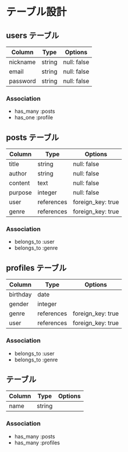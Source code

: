 # テーブル設計

## users テーブル

| Column           | Type   | Options     |
| ---------------- | ------ | ----------- |
| nickname         | string | null: false |
| email            | string | null: false |
| password         | string | null: false |


### Association

- has_many :posts
- has_one :profile


## posts テーブル

| Column        | Type       | Options                        |
| ------------- | ---------- | ------------------------------ |
| title         | string     | null: false                    |
| author        | string     | null: false                    |
| content       | text       | null: false                    |
| purpose       | integer    | null: false                    |
| user          | references | foreign_key: true              |
| genre         | references | foreign_key: true              |

### Association

- belongs_to :user
- belongs_to :genre


## profiles テーブル

| Column        | Type       | Options                        |
| ------------- | ---------- | ------------------------------ |
| birthday      | date       |                                |
| gender        | integer    |                                |
| genre         | references | foreign_key: true              |
| user          | references | foreign_key: true              |

### Association

- belongs_to :user
- belongs_to :genre


##  テーブル

| Column        | Type       | Options                        |
| ------------- | ---------- | ------------------------------ |
| name          | string     |                                |

### Association

- has_many :posts
- has_many :profiles